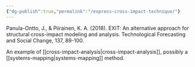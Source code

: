 ```yaml
---
{"dg-publish":true,"permalink":"/express-cross-impact-technique/"}
---
```



Panula-Ontto, J., & Piirainen, K. A. (2018). EXIT: An alternative approach for structural cross-impact modeling and analysis. Technological Forecasting and Social Change, 137, 89-100.



An example of [[cross-impact-analysis\|cross-impact-analysis]], possibly a [[systems-mapping\|systems-mapping]] method.


